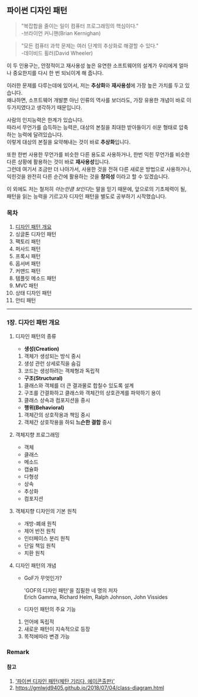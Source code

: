 ## 파이썬 디자인 패턴

> "복잡합을 줄이는 일이 컴퓨터 프로그래밍의 핵심이다."  
> -브라이언 커니핸(Brian Kernighan)

> "모든 컴퓨터 과학 문제는 여러 단계의 추상화로 해결할 수 있다."  
> -데이비드 휠러(David Wheeler)

이 두 인용구는, 안정적이고 재사용성 높은 유연한 소프트웨어의 설계가 우리에게 얼마나 중요한지를 다시 한 번 되뇌이게 해 줍니다.

이러한 문제를 다루는데에 있어서, 저는 **추상화**와 **재사용성**에 가장 높은 가치를 두고 있습니다.  
왜냐하면, 소프트웨어 개발뿐 아닌 인류의 역사를 보더라도, 가장 유용한 개념이 바로 이 두가지였다고 생각하기 때문입니다.

사람의 인지능력은 한계가 있습니다.  
따라서 무언가를 습득하는 능력은, 대상의 본질을 최대한 받아들이기 쉬운 형태로 압축하는 능력에 달려있습니다.  
이렇게 대상의 본질을 요약해내는 것이 바로 **추상화**입니다.

또한 한번 사용한 무언가를 비슷한 다른 용도로 사용하거나, 한번 익힌 무언가를 비슷한 다른 상황에 활용하는 것이 바로 **재사용성**입니다.  
그런데 여기서 조금만 더 나아가서, 사용한 것을 전혀 다른 새로운 방법으로 사용하거나, 익힌것을 완전히 다른 순간에 활용하는 것을 **창의성** 이라고 할 수 있겠습니다.

이 외에도 저는 철저히 *아는만큼 보인다*는 말을 믿기 때문에, 앞으로의 기초체력이 될, 패턴을 읽는 능력을 기르고자 디자인 패턴을 별도로 공부하기 시작했습니다.

### 목차

1. [디자인 패턴 개요](#1장.-디자인-패턴-개요)
2. 싱글톤 디자인 패턴
3. 팩토리 패턴
4. 퍼사드 패턴
5. 프록시 패턴
6. 옵서버 패턴
7. 커맨드 패턴
8. 템플릿 메소드 패턴
9. MVC 패턴
10. 상태 디자인 패턴
11. 안티 패턴

---

### 1장. 디자인 패턴 개요

1. 디자인 패턴의 종류

   - **생성(Creation)**

   1. 객체가 생성되는 방식 중시
   2. 생성 관런 상세로직을 숨김
   3. 코드는 생성하려는 객체형과 독립적

   - **구조(Structural)**

   1. 클래스와 객체를 더 큰 결과물로 합칠수 있도록 설계
   2. 구조를 간결화하고 클래스와 객체간의 상호관계를 파악하기 용이
   3. 클래스 상속과 컴포지션을 중시

   - **행위(Behavioral)**

   1. 객체간의 상호작용과 책임 중시
   2. 객체간 상호작용을 하되 **느슨한 결합** 중시

2. 객체지향 프로그래밍

   - 객체
   - 클래스
   - 메소드
   - 캡슐화
   - 다형성
   - 상속
   - 추상화
   - 컴포지션

3. 객체지향 디자인의 기본 원칙

   - 개방-폐쇄 원칙
   - 제어 반전 원칙
   - 인터페이스 분리 원칙
   - 단일 책임 원칙
   - 치환 원칙

4. 디자인 패턴의 개념

   - GoF가 무엇인가?

     'GOF의 디자인 패턴'을 집필한 네 명의 저자  
      Erich Gamma, Richard Helm, Ralph Johnson, John Vissides

   - 디자인 패턴의 주요 기능

   1. 언어에 독립적
   2. 새로운 패턴이 지속적으로 등장
   3. 목적에따라 변경 가능

### Remark

#### 참고

1. ['파이썬 디자인 패턴(체탄 기리다, 에이콘출판)'](http://www.kyobobook.co.kr/product/detailViewKor.laf?ejkGb=KOR&mallGb=KOR&barcode=9791161752440&orderClick=LAG&Kc=)
2. https://gmlwjd9405.github.io/2018/07/04/class-diagram.html
